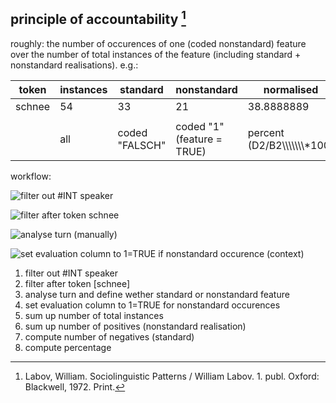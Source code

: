 ## principle of accountability [^1]
roughly: the number of occurences of one (coded nonstandard) feature over the number of total instances of the feature (including standard + nonstandard realisations). e.g.:

| token  | instances | standard       | nonstandard                | normalised                         |
| ------ | --------- | -------------- | -------------------------- | ---------------------------------- |
| schnee | 54        | 33             | 21                         | 38.8888889                         |
|        |           |                |                            |                                    |
|        | all       | coded "FALSCH" | coded "1" (feature = TRUE) | percent (D2/B2\\\\\\\\\\\\\\\*100) |

workflow:

![filter out #INT speaker][image-1]

![filter after token schnee][image-2]

![analyse turn (manually)][image-3]

![set evaluation column to 1=TRUE if nonstandard occurence (context)][image-4]

1. filter out #INT speaker
2. filter after token [schnee]
3. analyse turn and define wether standard or nonstandard feature
4. set evaluation column to 1=TRUE for nonstandard occurences
5. sum up number of total instances
6. sum up number of positives (nonstandard realisation)
7. compute number of negatives (standard)
8. compute percentage


[^1]:	Labov, William. Sociolinguistic Patterns / William Labov. 1. publ. Oxford: Blackwell, 1972. Print.

[image-1]:	~/Documents/github/school/api/png/ses-overview/sesdb004-INT.png
[image-2]:	~/Documents/github/school/api/png/ses-overview/sesdb004-schnee.png
[image-3]:	~/Documents/github/school/api/png/ses-overview/sesdb004-schnee2.png
[image-4]:	~/Documents/github/school/api/png/ses-overview/sesdb004-schnee3.png